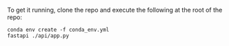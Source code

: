 To get it running, clone the repo and execute the following at the root of the repo:
```
conda env create -f conda_env.yml
fastapi ./api/app.py
```
